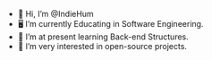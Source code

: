 - 👋 Hi, I’m @IndieHum
- 🖥️ I’m currently Educating in Software Engineering.
- 🧱 I’m at present learning Back-end Structures.
- 💾 I’m very interested in open-source projects.
